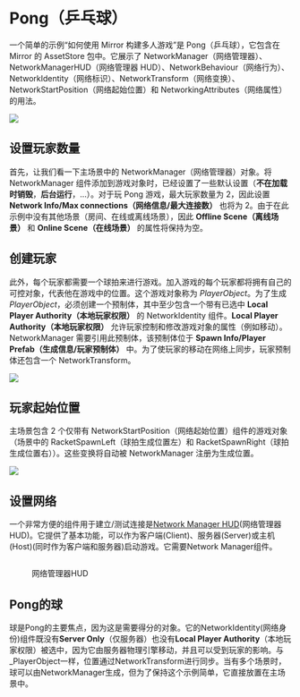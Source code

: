 # Pong（乒乓球）

一个简单的示例“如何使用 Mirror 构建多人游戏”是 Pong（乒乓球），它包含在 Mirror 的 AssetStore 包中。它展示了 NetworkManager（网络管理器）、NetworkManagerHUD（网络管理器 HUD）、NetworkBehaviour（网络行为）、NetworkIdentity（网络标识）、NetworkTransform（网络变换）、NetworkStartPosition（网络起始位置）和 NetworkingAttributes（网络属性）的用法。

![](<../../.gitbook/assets/image (78).png>)

## 设置玩家数量 <a href="#setting-the-number-of-players" id="setting-the-number-of-players"></a>

首先，让我们看一下主场景中的 NetworkManager（网络管理器）对象。将 NetworkManager 组件添加到游戏对象时，已经设置了一些默认设置（**不在加载时销毁**，**后台运行**，...）。对于玩 Pong 游戏，最大玩家数量为 2，因此设置 **Network Info/Max connections（网络信息/最大连接数）** 也将为 2。由于在此示例中没有其他场景（房间、在线或离线场景），因此 **Offline Scene（离线场景）** 和 **Online Scene（在线场景）** 的属性将保持为空。

## 创建玩家 <a href="#creating-the-player" id="creating-the-player"></a>

此外，每个玩家都需要一个球拍来进行游戏。加入游戏的每个玩家都将拥有自己的可控对象，代表他在游戏中的位置。这个游戏对象称为 _PlayerObject_。为了生成 _PlayerObject_，必须创建一个预制体，其中至少包含一个带有已选中 **Local Player Authority（本地玩家权限）** 的 NetworkIdentity 组件。**Local Player Authority（本地玩家权限）** 允许玩家控制和修改游戏对象的属性（例如移动）。NetworkManager 需要引用此预制体，该预制体位于 **Spawn Info/Player Prefab（生成信息/玩家预制体）** 中。为了使玩家的移动在网络上同步，玩家预制体还包含一个 NetworkTransform。

![](<../../.gitbook/assets/image (110).png>)

## 玩家起始位置 <a href="#player-start-position" id="player-start-position"></a>

主场景包含 2 个仅带有 NetworkStartPosition（网络起始位置）组件的游戏对象（场景中的 RacketSpawnLeft（球拍生成位置左）和 RacketSpawnRight（球拍生成位置右））。这些变换将自动被 NetworkManager 注册为生成位置。

![](<../../.gitbook/assets/image (91).png>)

## 设置网络<a href="#setting-up-the-network" id="setting-up-the-network"></a>

一个非常方便的组件用于建立/测试连接是[Network Manager HUD](../components/network-manager-hud.md)(网络管理器HUD)。它提供了基本功能，可以作为客户端(Client)、服务器(Server)或主机(Host)(同时作为客户端和服务器)启动游戏。它需要Network Manager组件。

<figure><img src="../../.gitbook/assets/image (40).png" alt=""><figcaption><p>网络管理器HUD</p></figcaption></figure>

## Pong的球<a href="#the-ball-of-pong" id="the-ball-of-pong"></a>

球是Pong的主要焦点，因为这是需要得分的对象。它的NetworkIdentity(网络身份)组件既没有**Server Only**（仅服务器）也没有**Local Player Authority**（本地玩家权限）被选中，因为它由服务器物理引擎移动，并且可以受到玩家的影响。与_PlayerObject一样，位置通过NetworkTransform进行同步。当有多个场景时，球可以由NetworkManager生成，但为了保持这个示例简单，它直接放置在主场景中。
